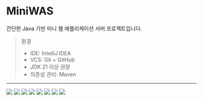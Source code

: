 # MiniWAS

간단한 Java 기반 미니 웹 애플리케이션 서버 프로젝트입니다.

> 환경
> 
> - IDE: IntelliJ IDEA
> - VCS: Git + GitHub
> - JDK 21 이상 권장
> - 의존성 관리: Maven

---
![](/src/main/java/images/01.png)
![](/src/main/java/images/02.png)
![](/src/main/java/images/03.png)
![](/src/main/java/images/04.png)
![](/src/main/java/images/05.png)
![](/src/main/java/images/06.png)
![](/src/main/java/images/07.png)
![](/src/main/java/images/08.png)

